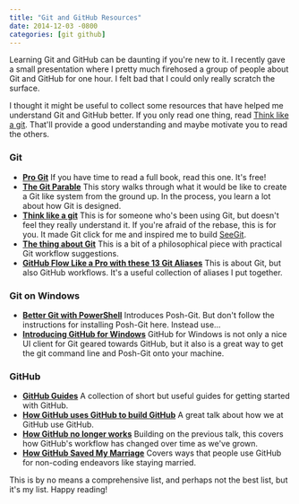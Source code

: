```yaml
---
title: "Git and GitHub Resources"
date: 2014-12-03 -0800
categories: [git github]
---
```


Learning Git and GitHub can be daunting if you're new to it. I recently gave a small presentation where I pretty much firehosed a group of people about Git and GitHub for one hour. I felt bad that I could only really scratch the surface.

I thought it might be useful to collect some resources that have helped me understand Git and GitHub better. If you only read one thing, read [Think like a git](http://think-like-a-git.net/). That'll provide a good understanding and maybe motivate you to read the others.

### Git

* __[Pro Git](http://git-scm.com/book/en/v2)__ If you have time to read a full book, read this one. It's free!
* __[The Git Parable](http://tom.preston-werner.com/2009/05/19/the-git-parable.html)__ This story walks through what it would be like to create a Git like system from the ground up. In the process, you learn a lot about how Git is designed.
* __[Think like a git](http://think-like-a-git.net/)__ This is for someone who's been using Git, but doesn't feel they really understand it. If you're afraid of the rebase, this is for you. It made Git click for me and inspired me to build [SeeGit](https://github.com/haacked/seegit).
* __[The thing about Git](http://tomayko.com/writings/the-thing-about-git)__ This is a bit of a philosophical piece with practical Git workflow suggestions.
* __[GitHub Flow Like a Pro with these 13 Git Aliases](https://haacked.com/archive/2014/07/28/github-flow-aliases/)__ This is about Git, but also GitHub workflows. It's a useful collection of aliases I put together.

### Git on Windows

* __[Better Git with PowerShell](https://haacked.com/archive/2011/12/13/better-git-with-powershell.aspx/)__ Introduces Posh-Git. But don't follow the instructions for installing Posh-Git here. Instead use...
* __[Introducing GitHub for Windows](https://haacked.com/archive/2012/05/21/introducing-github-for-windows.aspx/)__ GitHub for Windows is not only a nice UI client for Git geared towards GitHub, but it also is a great way to get the git command line and Posh-Git onto your machine.

### GitHub

* __[GitHub Guides](https://guides.github.com/)__ A collection of short but useful guides for getting started with GitHub.
* __[How GitHub uses GitHub to build GitHub](http://zachholman.com/talk/how-github-uses-github-to-build-github/)__ A great talk about how we at GitHub use GitHub.
* __[How GitHub no longer works](http://zachholman.com/talk/how-github-no-longer-works/)__ Building on the previous talk, this covers how GitHub's workflow has changed over time as we've grown.
* __[How GitHub Saved My Marriage](https://haacked.com/archive/2014/06/30/github-issues-saved-my-marriage/)__ Covers ways that people use GitHub for non-coding endeavors like staying married.

This is by no means a comprehensive list, and perhaps not the best list, but it's my list. Happy reading!
